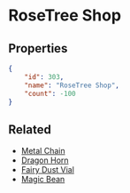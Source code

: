 # RoseTree Shop

<no description available>

## Properties

```json
{
    "id": 303,
    "name": "RoseTree Shop",
    "count": -100
}
```

## Related

- [Metal Chain](../items/8512-metal-chain.md)
- [Dragon Horn](../items/8513-dragon-horn.md)
- [Fairy Dust Vial](../items/8514-fairy-dust-vial.md)
- [Magic Bean](../items/8515-magic-bean.md)

